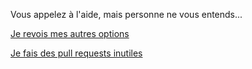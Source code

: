 Vous appelez à l'aide, mais personne ne vous entends...

[Je revois mes autres options](../feu-de-camp.md)

[Je fais des pull requests inutiles](https://github.com/udacity/create-your-own-adventure)

